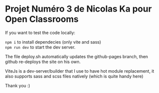 # Projet Numéro 3 de Nicolas Ka pour Open Classrooms

If you want to test the code locally:

`npm i` to install dependecies (only vite and sass)<br/>
`npm run dev` to start the dev server.

The file deploy.sh automatically updates the github-pages branch, then github re-deploys the site on his own.

ViteJs is a dev-server/builder that I use to have hot module replacement, it also supports sass and scss files natively (which is quite handy here)

Thank you :)
